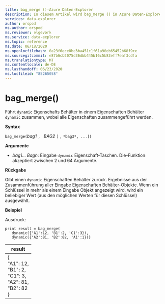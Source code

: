 ```yaml
---
title: bag_merge ()-Azure Daten-Explorer
description: In diesem Artikel wird bag_merge () in Azure Daten-Explorer beschrieben.
services: data-explorer
author: orspod
ms.author: orspod
ms.reviewer: elgevork
ms.service: data-explorer
ms.topic: reference
ms.date: 06/18/2020
ms.openlocfilehash: 0a23f6ece8be3ba451c1f61a90eb65452b68f9ce
ms.sourcegitcommit: e87b6cb2075d36dbb445b16c5b83eff7eaf3cdfa
ms.translationtype: MT
ms.contentlocale: de-DE
ms.lasthandoff: 06/23/2020
ms.locfileid: "85265058"
---
```

# <a name="bag_merge"></a>bag_merge()

Führt `dynamic` Eigenschafts Behälter in einem Eigenschaften Behälter `dynamic` zusammen, wobei alle Eigenschaften zusammengeführt werden.

**Syntax**

`bag_merge(`*bag1* `, ` *BAG2* `[` ,` *bag3*, ...])`

**Argumente**

* *bag1... Bagn*: Eingabe `dynamic` Eigenschaft-Taschen. Die-Funktion akzeptiert zwischen 2 und 64 Argumente.

**Rückgabe**

Gibt einen `dynamic` Eigenschaften Behälter zurück. Ergebnisse aus der Zusammenführung aller Eingabe Eigenschaften Behälter-Objekte. Wenn ein Schlüssel in mehr als einem Eingabe Objekt angezeigt wird, wird ein beliebiger Wert (aus den möglichen Werten für diesen Schlüssel) ausgewählt.

**Beispiel**

Ausdruck:

<!-- csl: https://help.kusto.windows.net:443/Samples -->
```kusto
print result = bag_merge(
   dynamic({'A1':12, 'B1':2, 'C1':3}),
   dynamic({'A2':81, 'B2':82, 'A1':1}))
```

|result|
|---|
|{<br>  "A1": 12,<br>  "B1": 2,<br>  "C1": 3,<br>  "A2": 81,<br>  "B2": 82<br>}|
